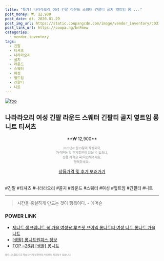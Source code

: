 ```yaml
--- 
title: "특가! 나라라오리 여성 긴팔 라운드 스웨터 긴팔티 골지 옆트임 롱 ..." 
post_money: ₩. 12,900 
post_date: dt. 2020.01.29 
post_img_url: https://static.coupangcdn.com/image/vendor_inventory/c031/8db44cfc2ffc352536b65cfe38087a82d26cc582ebebb2f496d827bb4bb3.jpg 
post_link_url: https://coupa.ng/bnFmew 
categories: 
  - vendor_inventory 
tags: 
  - 긴팔 
  - 티셔츠 
  - 나라라오리 
  - 골지 
  - 라운드 
  - 스웨터 
  - 여성 
  - 옆트임 
  - 긴팔티 
  - 니트 
--- 
```

[![foo](https://static.coupangcdn.com/image/vendor_inventory/c031/8db44cfc2ffc352536b65cfe38087a82d26cc582ebebb2f496d827bb4bb3.jpg)](https://coupa.ng/bnFmew) 

## 나라라오리 여성 긴팔 라운드 스웨터 긴팔티 골지 옆트임 롱 니트 티셔츠 
<p style="text-align: center;">**₩ 12,900**</p> 
<p style="text-align: center;"><span style="color: #898c8f; font-family: Georgia,Times,serif; font-size: 0.75em;">2020년01월29일에 작성되어, <br>가격변동 및 추가할인이 있을 수 있으니,<br> 상품 가격을 꼭!확인해주세요.<br>행복하세요~</span> 
</p>	 
<div markdown="0" style="text-align: center;"><a href="https://coupa.ng/bnFmew" class="btn btn--success">상품가격 및 후기 보러가기</a></div> 
<br><br> 
  #긴팔 #티셔츠 #나라라오리 #골지 #라운드 #스웨터 #여성 #옆트임 #긴팔티 #니트 
<hr> 

> 시간을 충실하게 만드는 것이 행복이다. - 에머슨 


### POWER LINK

* <a href="https://blog.naver.com/fasyy4321/221790286818" target="_blank">제니트 생크림니트 봄 가을 여성용 루즈핏 브이넥 롱니트티 여성 니트 롱니트 가을니트</a>
* <a href="https://blog.naver.com/sakai111/221764443628" target="_blank"> [생활] 롱니트원피스 정보 </a>
* <a href="https://blog.naver.com/an0733/221788371121" target="_blank"> TOP ~26위 [생활] 롱니트</a>

<span style="color: #898c8f; font-family: Georgia,Times,serif; font-size: 0.55em;">파트너스활동으로 작성자에게 일정액의 커미션이 제공될수 있습니다.</span> 
